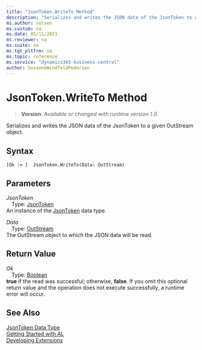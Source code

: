 ```yaml
---
title: "JsonToken.WriteTo Method"
description: "Serializes and writes the JSON data of the JsonToken to a given OutStream object."
ms.author: solsen
ms.custom: na
ms.date: 05/11/2021
ms.reviewer: na
ms.suite: na
ms.tgt_pltfrm: na
ms.topic: reference
ms.service: "dynamics365-business-central"
author: SusanneWindfeldPedersen
---
```

[//]: # (START>DO_NOT_EDIT)
[//]: # (IMPORTANT:Do not edit any of the content between here and the END>DO_NOT_EDIT.)
[//]: # (Any modifications should be made in the .xml files in the ModernDev repo.)
# JsonToken.WriteTo Method
> **Version**: _Available or changed with runtime version 1.0._

Serializes and writes the JSON data of the JsonToken to a given OutStream object.


## Syntax
```
[Ok := ]  JsonToken.WriteTo(Data: OutStream)
```
## Parameters
*JsonToken*  
&emsp;Type: [JsonToken](jsontoken-data-type.md)  
An instance of the [JsonToken](jsontoken-data-type.md) data type.

*Data*  
&emsp;Type: [OutStream](../outstream/outstream-data-type.md)  
The OutStream object to which the JSON data will be read.  


## Return Value
*Ok*  
&emsp;Type: [Boolean](../boolean/boolean-data-type.md)  
**true** if the read was successful; otherwise, **false**.  If you omit this optional return value and the operation does not execute successfully, a runtime error will occur.  


[//]: # (IMPORTANT: END>DO_NOT_EDIT)
## See Also
[JsonToken Data Type](jsontoken-data-type.md)  
[Getting Started with AL](../../devenv-get-started.md)  
[Developing Extensions](../../devenv-dev-overview.md)